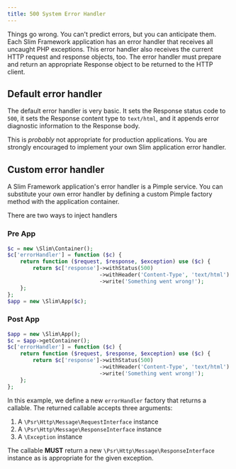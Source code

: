 ```yaml
---
title: 500 System Error Handler
---
```


Things go wrong. You can't predict errors, but you can anticipate them. Each Slim Framework application has an error handler that receives all uncaught PHP exceptions. This error handler also receives the current HTTP request and response objects, too. The error handler must prepare and return an appropriate Response object to be returned to the HTTP client.

## Default error handler

The default error handler is very basic. It sets the Response status code to `500`, it sets the Response content type to `text/html`, and it appends error diagnostic information to the Response body.

This is _probably_ not appropriate for production applications. You are strongly encouraged to implement your own Slim application error handler.

## Custom error handler

A Slim Framework application's error handler is a Pimple service. You can substitute your own error handler by defining a custom Pimple factory method with the application container.

There are two ways to inject handlers

### Pre App
```php
$c = new \Slim\Container();
$c['errorHandler'] = function ($c) {
    return function ($request, $response, $exception) use ($c) {
        return $c['response']->withStatus(500)
                             ->withHeader('Content-Type', 'text/html')
                             ->write('Something went wrong!');
    };
};
$app = new \Slim\App($c);
```

### Post App
```php
$app = new \Slim\App();
$c = $app->getContainer();
$c['errorHandler'] = function ($c) {
    return function ($request, $response, $exception) use ($c) {
        return $c['response']->withStatus(500)
                             ->withHeader('Content-Type', 'text/html')
                             ->write('Something went wrong!');
    };
};
```
In this example, we define a new `errorHandler` factory that returns a callable. The returned callable accepts three arguments:

1. A `\Psr\Http\Message\RequestInterface` instance
2. A `\Psr\Http\Message\ResponseInterface` instance
3. A `\Exception` instance

The callable **MUST** return a new `\Psr\Http\Message\ResponseInterface` instance as is appropriate for the given exception.
